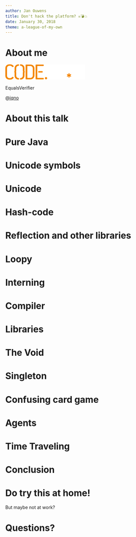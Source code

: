 ```yaml
---
author: Jan Ouwens
title: Don't hack the platform? ☠️💣💥
date: January 30, 2018
theme: a-league-of-my-own
---
```

# About me

![](images/codestar.png)

EqualsVerifier

@[jqno](https://twitter.com/jqno)

# About this talk

# Pure Java

# Unicode symbols

# Unicode

# Hash-code

# Reflection and other libraries

# Loopy

# Interning

# Compiler

# Libraries

# The Void

# Singleton

# Confusing card game

# Agents

# Time Traveling

# Conclusion

# Do try this at home!

But maybe not at work?

# Questions?

